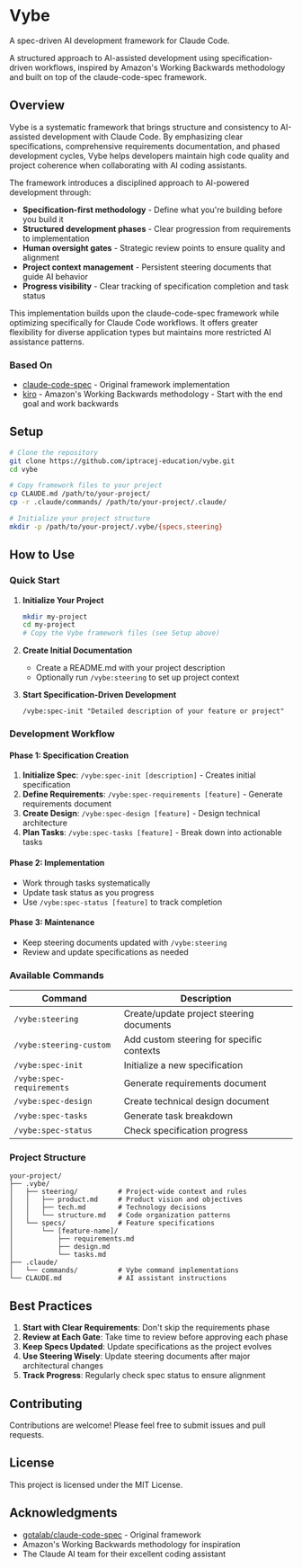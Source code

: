 # Vybe 

 A spec-driven AI development framework for Claude Code.

A structured approach to AI-assisted development using specification-driven workflows, inspired by Amazon's Working Backwards methodology and built on top of the claude-code-spec framework.

## Overview

Vybe is a systematic framework that brings structure and consistency to AI-assisted development with Claude Code. By emphasizing clear specifications, comprehensive requirements documentation, and phased development cycles, Vybe helps developers maintain high code quality and project coherence when collaborating with AI coding assistants.

The framework introduces a disciplined approach to AI-powered development through:
  - **Specification-first methodology** - Define what you're building before you build it
  - **Structured development phases** - Clear progression from requirements to implementation
  - **Human oversight gates** - Strategic review points to ensure quality and alignment
  - **Project context management** - Persistent steering documents that guide AI behavior
  - **Progress visibility** - Clear tracking of specification completion and task status


This implementation builds upon the claude-code-spec framework while optimizing specifically for Claude Code workflows. It offers greater flexibility for diverse application types but maintains more restricted AI assistance patterns.

### Based On

- [claude-code-spec](https://github.com/gotalab/claude-code-spec) - Original framework implementation
- [kiro](https://kiro.dev/) - Amazon's Working Backwards methodology - Start with the end goal and work backwards

## Setup

```bash
# Clone the repository
git clone https://github.com/iptracej-education/vybe.git 
cd vybe

# Copy framework files to your project
cp CLAUDE.md /path/to/your-project/
cp -r .claude/commands/ /path/to/your-project/.claude/

# Initialize your project structure
mkdir -p /path/to/your-project/.vybe/{specs,steering}
```

## How to Use

### Quick Start

1. **Initialize Your Project**
   ```bash
   mkdir my-project
   cd my-project
   # Copy the Vybe framework files (see Setup above)
   ```

2. **Create Initial Documentation**
   - Create a README.md with your project description
   - Optionally run `/vybe:steering` to set up project context

3. **Start Specification-Driven Development**
   ```
   /vybe:spec-init "Detailed description of your feature or project"
   ```

### Development Workflow

#### Phase 1: Specification Creation
1. **Initialize Spec**: `/vybe:spec-init [description]` - Creates initial specification
2. **Define Requirements**: `/vybe:spec-requirements [feature]` - Generate requirements document
3. **Create Design**: `/vybe:spec-design [feature]` - Design technical architecture
4. **Plan Tasks**: `/vybe:spec-tasks [feature]` - Break down into actionable tasks

#### Phase 2: Implementation
- Work through tasks systematically
- Update task status as you progress
- Use `/vybe:spec-status [feature]` to track completion

#### Phase 3: Maintenance
- Keep steering documents updated with `/vybe:steering`
- Review and update specifications as needed

### Available Commands

| Command | Description |
|---------|-------------|
| `/vybe:steering` | Create/update project steering documents |
| `/vybe:steering-custom` | Add custom steering for specific contexts |
| `/vybe:spec-init` | Initialize a new specification |
| `/vybe:spec-requirements` | Generate requirements document |
| `/vybe:spec-design` | Create technical design document |
| `/vybe:spec-tasks` | Generate task breakdown |
| `/vybe:spec-status` | Check specification progress |

### Project Structure

```
your-project/
├── .vybe/
│   ├── steering/          # Project-wide context and rules
│   │   ├── product.md     # Product vision and objectives
│   │   ├── tech.md        # Technology decisions
│   │   └── structure.md   # Code organization patterns
│   └── specs/             # Feature specifications
│       └── [feature-name]/
│           ├── requirements.md
│           ├── design.md
│           └── tasks.md
├── .claude/
│   └── commands/          # Vybe command implementations
└── CLAUDE.md              # AI assistant instructions
```

## Best Practices

1. **Start with Clear Requirements**: Don't skip the requirements phase
2. **Review at Each Gate**: Take time to review before approving each phase
3. **Keep Specs Updated**: Update specifications as the project evolves
4. **Use Steering Wisely**: Update steering documents after major architectural changes
5. **Track Progress**: Regularly check spec status to ensure alignment

## Contributing

Contributions are welcome! Please feel free to submit issues and pull requests.

## License

This project is licensed under the MIT License.

## Acknowledgments

- [gotalab/claude-code-spec](https://github.com/gotalab/claude-code-spec) - Original framework
- Amazon's Working Backwards methodology for inspiration
- The Claude AI team for their excellent coding assistant
